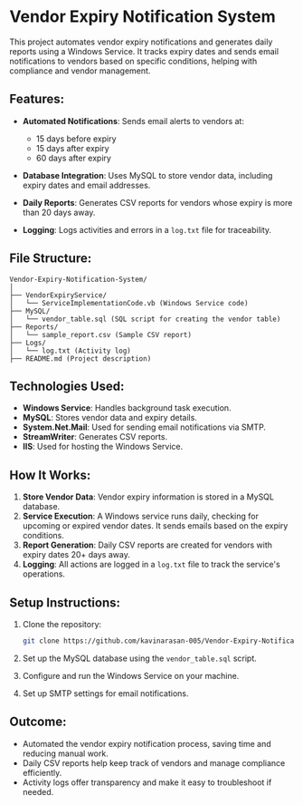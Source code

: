 
# Vendor Expiry Notification System

This project automates vendor expiry notifications and generates daily reports using a Windows Service. It tracks expiry dates and sends email notifications to vendors based on specific conditions, helping with compliance and vendor management.

## Features:

* **Automated Notifications**: Sends email alerts to vendors at:

  * 15 days before expiry
  * 15 days after expiry
  * 60 days after expiry
* **Database Integration**: Uses MySQL to store vendor data, including expiry dates and email addresses.
* **Daily Reports**: Generates CSV reports for vendors whose expiry is more than 20 days away.
* **Logging**: Logs activities and errors in a `log.txt` file for traceability.

## File Structure:

```
Vendor-Expiry-Notification-System/
│
├── VendorExpiryService/
│   └── ServiceImplementationCode.vb (Windows Service code)
├── MySQL/
│   └── vendor_table.sql (SQL script for creating the vendor table)
├── Reports/
│   └── sample_report.csv (Sample CSV report)
├── Logs/
│   └── log.txt (Activity log)
├── README.md (Project description)
```

## Technologies Used:

* **Windows Service**: Handles background task execution.
* **MySQL**: Stores vendor data and expiry details.
* **System.Net.Mail**: Used for sending email notifications via SMTP.
* **StreamWriter**: Generates CSV reports.
* **IIS**: Used for hosting the Windows Service.

## How It Works:

1. **Store Vendor Data**: Vendor expiry information is stored in a MySQL database.
2. **Service Execution**: A Windows service runs daily, checking for upcoming or expired vendor dates. It sends emails based on the expiry conditions.
3. **Report Generation**: Daily CSV reports are created for vendors with expiry dates 20+ days away.
4. **Logging**: All actions are logged in a `log.txt` file to track the service's operations.

## Setup Instructions:

1. Clone the repository:

   ```bash
   git clone https://github.com/kavinarasan-005/Vendor-Expiry-Notification-System.git
   ```
2. Set up the MySQL database using the `vendor_table.sql` script.
3. Configure and run the Windows Service on your machine.
4. Set up SMTP settings for email notifications.

## Outcome:

* Automated the vendor expiry notification process, saving time and reducing manual work.
* Daily CSV reports help keep track of vendors and manage compliance efficiently.
* Activity logs offer transparency and make it easy to troubleshoot if needed.
